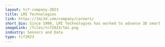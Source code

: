 ```yaml
---
layout: tcf-company-2023
title: LMI Technologies
link: https://lmi3d.com/company/careers/
short_bio: Since 1998, LMI Technologies has worked to advance 3D smart sensor technology for fast and accurate measurement. Our flagship Gocator and FocalSpec product lines help factories achieve 100% inspection, reduce waste by optimization, and improve efficiency by simplifying automation. Trusted in the most challenging applications, our 3D solutions help customers improve control of their processes and stay ahead of the competition.
imageLink: /files/tcf2023/lmi.png
industry: Sensors and Data
type: tcf2023
---
```

